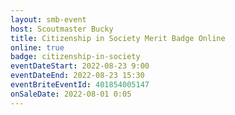 ```yaml
---
layout: smb-event
host: Scoutmaster Bucky
title: Citizenship in Society Merit Badge Online
online: true
badge: citizenship-in-society
eventDateStart: 2022-08-23 9:00
eventDateEnd: 2022-08-23 15:30
eventBriteEventId: 401854005147
onSaleDate: 2022-08-01 0:05
---
```

